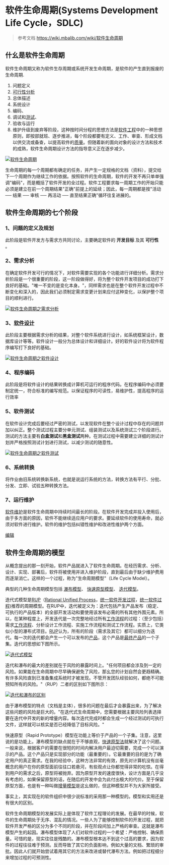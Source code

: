 # 软件生命周期(Systems Development Life Cycle，SDLC)

> 参考文档 <https://wiki.mbalib.com/wiki/软件生命周期>

## 什幺是软件生命周期

   软件生命周期又称为软件生存周期或系统开发生命周期，是软件的产生直到报废的生命周期.

   1. 问题定义
   2. [可行性分析](https://wiki.mbalib.com/wiki/可行性分析)
   3. 总体描述
   4. 系统设计
   5. 编码、
   6. 调试和[测试](https://wiki.mbalib.com/wiki/测试)、
   7. 验收与运行
   8. 维护升级到废弃等阶段，这种按时间分程的思想方法是[软件工程](https://wiki.mbalib.com/wiki/软件工程)中的一种思想原则，即按部就班、逐步推进，每个阶段都要有定义、工作、审查、形成文档以供交流或备查，以提高软件的[质量](https://wiki.mbalib.com/wiki/质量)。但随着新的面向对象的设计方法和技术的成熟，软件生命周期设计方法的指导意义正在逐步减少。

[![软件生命周期](https://gitee.com/cpfree/picture-warehouse/raw/master/pic/20210616151619.gif)](https://wiki.mbalib.com/wiki/Image:软件生命周期.gif)

   生命周期的每一个周期都有确定的任务，并产生一定规格的文档（资料），提交给下一个周期作为继续工作的依据。按照软件的生命周期，软件的开发不再只单单强调"编码"，而是概括了软件开发的全过程。软件工程要求每一周期工作的开始只能必须是建立在前一个周期结果"正确"前提上的延续；因此，每一周期都是按"活动 ── 结果 ── 审核 ── 再活动 ── 直至结果正确"循环往复进展的。

## 软件生命周期的七个阶段

### 1、问题的定义及规划

   此阶段是软件开发方与需求方共同讨论，主要确定软件的 **开发目标** 及其 **可行性** 。

### 2、需求分析

   在确定软件开发可行的情况下，对软件需要实现的各个功能进行详细分析。需求分析阶段是一个很重要的阶段，这一阶段做得好，将为整个软件开发项目的成功打下良好的基础。"唯一不变的是变化本身。"，同样需求也是在整个软件开发过程中不断变化和深入的，因此我们必须制定需求变更计划来应付这种变化，以保护整个项目的顺利进行。

[![软件生命周期之需求分析](https://gitee.com/cpfree/picture-warehouse/raw/master/pic/20210616151624.gif)](https://wiki.mbalib.com/wiki/Image:软件生命周期之需求分析.gif)

### 3、[软件设计](https://wiki.mbalib.com/wiki/软件设计)

   此阶段主要根据需求分析的结果，对整个软件系统进行设计，如系统框架设计，数据库设计等等。软件设计一般分为总体设计和详细设计。好的软件设计将为软件程序编写打下良好的基础。

[![软件生命周期之软件设计](https://gitee.com/cpfree/picture-warehouse/raw/master/pic/20210616151650.gif)](https://wiki.mbalib.com/wiki/Image:软件生命周期之软件设计.gif)

### 4、程序编码

   此阶段是将软件设计的结果转换成计算机可运行的程序代码。在程序编码中必须要制定统一，符合标准的编写规范。以保证程序的可读性，易维护性，提高程序的运行效率

### 5、软件测试

   在软件设计完成后要经过严密的测试，以发现软件在整个设计过程中存在的问题并加以纠正。整个测试过程主要分单元测试、组装测试以及系统测试三个阶段进行。测试的方法主要有**白盒测试**和**黑盒测试**两种。在测试过程中需要建立详细的测试计划并严格按照测试计划进行测试，以减少测试的随意性。

   [![软件生命周期之软件测试](https://gitee.com/cpfree/picture-warehouse/raw/master/pic/20210616151657.gif)](https://wiki.mbalib.com/wiki/Image:软件生命周期之软件测试.gif)

### 6、系统转换

   将作业由旧系统转换新系统，也就是说运行系统的方法，转换方法有平行、分批、分发、立即、试验五种转换方法。

### 7、运行维护

   [软件维护](https://wiki.mbalib.com/wiki/软件维护)是软件生命周期中持续时间最长的阶段。在软件开发完成并投入使用后，由于多方面的原因，软件不能继续适应用户的要求。要延续软件的使用寿命，就必须对软件进行维护。软件的维护包括纠错性维护和改进性维护两个方面。

   [编辑](https://wiki.mbalib.com/w/index.php?title=软件生命周期&action=edit&section=3)

## 软件生命周期的模型

   从概念提出的那一刻开始，软件产品就进入了软件生命周期。在经历需求、分析、设计、实现、部署后，软件将被使用并进入维护阶段，直到最后由于缺少维护费用而逐渐消亡。这样的一个过程，称为"生命周期模型"（Life Cycle Model）。

   典型的几种生命周期模型包括
[瀑布模型](https://wiki.mbalib.com/wiki/瀑布模型)、
[快速原型模型](https://wiki.mbalib.com/wiki/快速原型模型)、
[迭代模型](https://wiki.mbalib.com/wiki/迭代模型)。

   迭代式模型是[RUP](https://wiki.mbalib.com/wiki/RUP)（[Rational Unified Process](https://wiki.mbalib.com/wiki/Rational_Unified_Process)，[统一软件开发过程](https://wiki.mbalib.com/wiki/统一软件开发过程)，[统一软件过程](https://wiki.mbalib.com/wiki/统一软件过程))推荐的周期模型。在RUP中，迭代被定义为：迭代包括产生产品发布（稳定、可执行的产品版本）的全部开发活动和要使用该发布必需的所有其他外围元素。所以，在某种程度上，开发迭代是一次完整地经过所有[工作流程](https://wiki.mbalib.com/wiki/工作流程)的过程：（至少包括）需求[工作流程](https://wiki.mbalib.com/wiki/工作流程)、分析设计工作流程、实施工作流程和测试工作流程。实质上，它类似小型的瀑布式项目。[RUP](https://wiki.mbalib.com/wiki/RUP)认为，所有的阶段（需求及其它）都可以细分为迭代。每一次的迭代都会产生一个可以发布的[产品](https://wiki.mbalib.com/wiki/产品)，这个产品是[最终产品](https://wiki.mbalib.com/wiki/最终产品)的一个子集。迭代的思想如下图所示。

[![迭代式模型](https://gitee.com/cpfree/picture-warehouse/raw/master/pic/20210616151702.gif)](https://wiki.mbalib.com/wiki/Image:迭代式模型.gif)

   迭代和瀑布的最大的差别就在于风险的暴露时间上。"任何项目都会涉及到一定的风险。如果能在生命周期中尽早确保避免了风险，那幺您的计划自然会更趋精确。有许多风险直到已准备集成系统时才被发现。不管开发团队经验如何，都绝不可能预知所有的风险。"（RUP）二者的区别如下图所示：

[![迭代和瀑布的区别](https://gitee.com/cpfree/picture-warehouse/raw/master/pic/20210616151708.gif)](https://wiki.mbalib.com/wiki/Image:迭代和瀑布的区别.gif)

   由于瀑布模型的特点（文档是主体），很多的问题在最后才会暴露出来，为了解决这些问题的风险是巨大的。"在迭代式生命周期中，您需要根据主要风险列表选择要在迭代中开发的新的增量内容。每次迭代完成时都会生成一个经过测试的可执行文件，这样就可以核实是否已经降低了目标风险。"

   快速原型（Rapid Prototype）模型在功能上等价于产品的一个子集。注意，这里说的是功能上。瀑布模型的缺点就在于不够直观，[快速原型法](https://wiki.mbalib.com/wiki/快速原型法)就解决了这个问题。一般来说，根据客户的需要在很短的时间内解决用户最迫切需要，完成一个可以演示的产品。这个产品只是实现部分的功能（最重要的）。它最重要的目的是为了确定用户的真正需求。在我的经验中，这种方法非常的有效，原先对计算机没有丝毫概念的用户在你的原型面前往往口若悬河，有些观点让你都觉得非常的吃惊。在得到用户的需求之后，原型将被抛弃。因为原型开发的速度很快，设计方面是几乎没有考虑的，如果保留原型的话，在随后的开发中会为此付出极大的代价。至于保留原型方面，也是有一种叫做[增量模型](https://wiki.mbalib.com/wiki/增量模型)是这幺做的，但这种模型并不为大家所接受。

   事实上，其实现在的软件组织中很少说标准的采用那一种模型的。模型和实用还是有很大的区别。

   软件生命周期模型的发展实际上是体现了软件工程理论的发展。在最早的时候，软件的生命周期处于无序、混乱的情况。一些人为了能够控制软件的开发过程，就把软件开发严格的区分为多个不同的阶段，并在阶段间加上严格的审查。这就是瀑布模型产生的起因。瀑布模型体现了人们对软件过程的一个希望：严格控制、确保质量。可惜的是，现实往往是残酷的。瀑布模型根本达不到这个过高的要求，因为软件的过程往往难于预测。反而导致了其它的负面影响，例如大量的文档、繁琐的审批。因此人们就开始尝试着用其它的方法来改进或替代瀑布方法。例如把过程细分来增加过程的可预测性。
